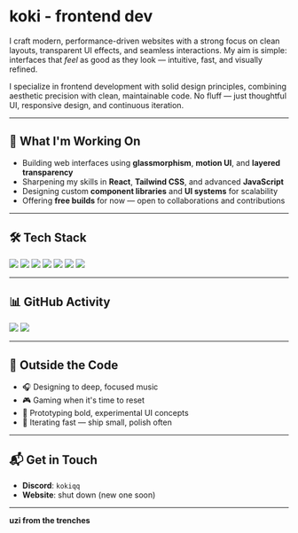 # koki - frontend dev

I craft modern, performance-driven websites with a strong focus on clean layouts, transparent UI effects, and seamless interactions. My aim is simple: interfaces that *feel* as good as they look — intuitive, fast, and visually refined.

I specialize in frontend development with solid design principles, combining aesthetic precision with clean, maintainable code. No fluff — just thoughtful UI, responsive design, and continuous iteration.

---

## 🔧 What I'm Working On

- Building web interfaces using **glassmorphism**, **motion UI**, and **layered transparency**
- Sharpening my skills in **React**, **Tailwind CSS**, and advanced **JavaScript**
- Designing custom **component libraries** and **UI systems** for scalability
- Offering **free builds** for now — open to collaborations and contributions

---

## 🛠️ Tech Stack

<p align="left">
  <img src="https://img.shields.io/badge/HTML-e34c26?style=flat&logo=html5&logoColor=white" />
  <img src="https://img.shields.io/badge/CSS-1572B6?style=flat&logo=css3&logoColor=white" />
  <img src="https://img.shields.io/badge/JavaScript-F7DF1E?style=flat&logo=javascript&logoColor=black" />
  <img src="https://img.shields.io/badge/React-61DAFB?style=flat&logo=react&logoColor=black" />
  <img src="https://img.shields.io/badge/Tailwind-38B2AC?style=flat&logo=tailwind-css&logoColor=white" />
  <img src="https://img.shields.io/badge/Vite-646CFF?style=flat&logo=vite&logoColor=white" />
  <img src="https://img.shields.io/badge/Figma-F24E1E?style=flat&logo=figma&logoColor=white" />
</p>

---

## 📊 GitHub Activity

<p align="left">
  <img src="https://github-readme-stats.vercel.app/api?username=uziuh&show_icons=true&theme=radical" />
  <img src="https://github-readme-stats.vercel.app/api/top-langs/?username=uziuh&layout=compact&theme=radical" />
</p>

---

## 🧠 Outside the Code

- 🎧 Designing to deep, focused music  
- 🎮 Gaming when it's time to reset  
- 🧪 Prototyping bold, experimental UI concepts  
- 🔁 Iterating fast — ship small, polish often  

---

## 📬 Get in Touch

- **Discord**: `kokiqq`  
- **Website**: shut down (new one soon)

---

**uzi from the trenches**  
